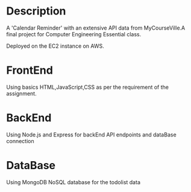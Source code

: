 # Description
A 'Calendar Reminder' with an extensive API data from MyCourseVille.A final project for Computer Engineering Essential class. 

Deployed on the EC2 instance on AWS.

# FrontEnd
Using basics HTML,JavaScript,CSS as per the requirement of the assignment.

# BackEnd
Using Node.js and Express for backEnd API endpoints and dataBase connection

# DataBase
Using MongoDB NoSQL database for the todolist data

